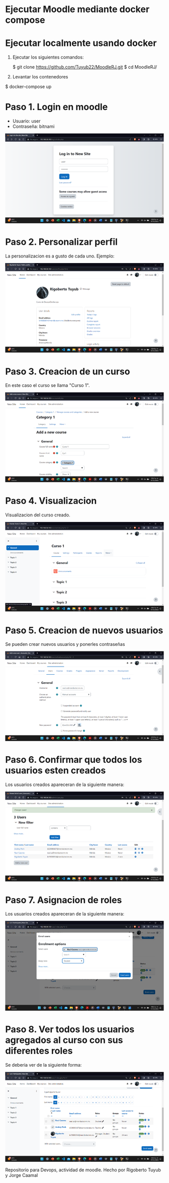 # Ejecutar Moodle mediante docker compose

# Ejecutar localmente usando docker 

1. Ejecutar los siguientes comandos:

   $ git clone https://github.com/Tuyub22/MoodleRJ.git
   $ cd MoodleRJ/

2. Levantar los contenedores

  $ docker-compose up 

# Paso 1. Login en moodle 

  - Usuario: user
  - Contraseña: bitnami

  ![img1](imgs/Imagen1.png)

# Paso 2. Personalizar perfil

  La personalizacion es a gusto de cada uno. Ejemplo:

  ![img2](imgs/Imagen2.png)

# Paso 3. Creacion de un curso

  En este caso el curso se llama "Curso 1".

  ![img3](imgs/Imagen3.png)

# Paso 4. Visualizacion

  Visualizacion del curso creado.

  ![img4](imgs/Imagen5.png)

# Paso 5. Creacion de nuevos usuarios

  Se pueden crear nuevos usuarios y ponerles contraseñas
  
  ![img5](imgs/Imagen6.png)

# Paso 6. Confirmar que todos los usuarios esten creados

  Los usuarios creados apareceran de la siguiente manera:
  
  ![img6](imgs/Imagen7.png)

# Paso 7. Asignacion de roles

  Los usuarios creados apareceran de la siguiente manera:
  
  ![img7](imgs/Imagen8.png)

# Paso 8. Ver todos los usuarios agregados al curso con sus diferentes roles

  Se deberia ver de la siguiente forma:
  
  ![img8](imgs/Imagen9.png)



Repositorio para Devops, actividad de moodle. Hecho por Rigoberto Tuyub y Jorge Caamal

